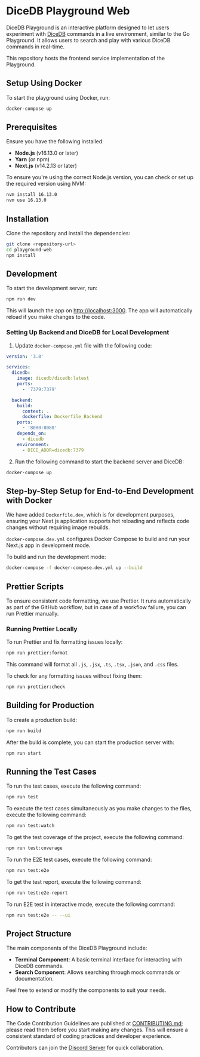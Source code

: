 # DiceDB Playground Web

DiceDB Playground is an interactive platform designed to let users experiment with [DiceDB](https://github.com/dicedb/dice/) commands in a live environment, similar to the Go Playground. It allows users to search and play with various DiceDB commands in real-time.

This repository hosts the frontend service implementation of the Playground.

## Setup Using Docker

To start the playground using Docker, run:

```bash
docker-compose up
```

## Prerequisites

Ensure you have the following installed:

- **Node.js** (v16.13.0 or later)
- **Yarn** (or npm)
- **Next.js** (v14.2.13 or later)

To ensure you're using the correct Node.js version, you can check or set up the required version using NVM:

```bash
nvm install 16.13.0
nvm use 16.13.0
```

## Installation

Clone the repository and install the dependencies:

```bash
git clone <repository-url>
cd playground-web
npm install
```

## Development

To start the development server, run:

```bash
npm run dev
```

This will launch the app on [http://localhost:3000](http://localhost:3000). The app will automatically reload if you make changes to the code.

### Setting Up Backend and DiceDB for Local Development

1. Update `docker-compose.yml` file with the following code:

```yaml
version: '3.8'

services:
  dicedb:
    image: dicedb/dicedb:latest
    ports:
      - '7379:7379'

  backend:
    build:
      context: .
      dockerfile: Dockerfile_Backend
    ports:
      - '8080:8080'
    depends_on:
      - dicedb
    environment:
      - DICE_ADDR=dicedb:7379
```

2. Run the following command to start the backend server and DiceDB:

```bash
docker-compose up
```

## Step-by-Step Setup for End-to-End Development with Docker

We have added `Dockerfile.dev`, which is for development purposes, ensuring your Next.js application supports hot reloading and reflects code changes without requiring image rebuilds.

`docker-compose.dev.yml` configures Docker Compose to build and run your Next.js app in development mode.

To build and run the development mode:

```bash
docker-compose -f docker-compose.dev.yml up --build
```

## Prettier Scripts

To ensure consistent code formatting, we use Prettier. It runs automatically as part of the GitHub workflow, but in case of a workflow failure, you can run Prettier manually.

### Running Prettier Locally

To run Prettier and fix formatting issues locally:

```bash
npm run prettier:format
```

This command will format all `.js`, `.jsx`, `.ts`, `.tsx`, `.json`, and `.css` files.

To check for any formatting issues without fixing them:

```bash
npm run prettier:check
```

## Building for Production

To create a production build:

```bash
npm run build
```

After the build is complete, you can start the production server with:

```bash
npm run start
```

## Running the Test Cases

To run the test cases, execute the following command:

```bash
npm run test
```

To execute the test cases simultaneously as you make changes to the files, execute the following command:

```bash
npm run test:watch
```

To get the test coverage of the project, execute the following command:

```bash
npm run test:coverage
```

To run the E2E test cases, execute the following command:

```bash
npm run test:e2e
```

To get the test report, execute the following command:

```bash
npm run test:e2e-report
```

To run E2E test in interactive mode, execute the following command:

```bash
npm run test:e2e -- --ui
```

## Project Structure

The main components of the DiceDB Playground include:

- **Terminal Component**: A basic terminal interface for interacting with DiceDB commands.
- **Search Component**: Allows searching through mock commands or documentation.

Feel free to extend or modify the components to suit your needs.

## How to Contribute

The Code Contribution Guidelines are published at [CONTRIBUTING.md](CONTRIBUTING.md); please read them before you start making any changes. This will ensure a consistent standard of coding practices and developer experience.

Contributors can join the [Discord Server](https://discord.gg/6r8uXWtXh7) for quick collaboration.
